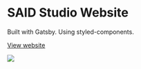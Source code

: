 # SAID Studio Website

Built with Gatsby. Using styled-components.

[View website](https://georgewrmarshall.github.io/said/)

![](https://user-images.githubusercontent.com/8112138/86178894-140b1c80-bade-11ea-84c5-a0db19959f2f.png)
